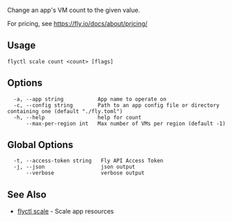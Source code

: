 Change an app's VM count to the given value.

For pricing, see https://fly.io/docs/about/pricing/

## Usage
~~~
flyctl scale count <count> [flags]
~~~

## Options

~~~
  -a, --app string           App name to operate on
  -c, --config string        Path to an app config file or directory containing one (default "./fly.toml")
  -h, --help                 help for count
      --max-per-region int   Max number of VMs per region (default -1)
~~~

## Global Options

~~~
  -t, --access-token string   Fly API Access Token
  -j, --json                  json output
      --verbose               verbose output
~~~

## See Also

* [flyctl scale](/docs/flyctl/scale/)	 - Scale app resources

